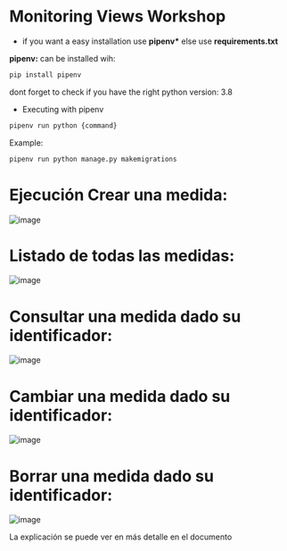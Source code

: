 # Monitoring Views Workshop

* if you want a easy installation use **pipenv\*** else use **requirements.txt**

**pipenv:** can be installed wih:

```bash
pip install pipenv
```

dont forget to check if you have the right python version: 3.8

* Executing with pipenv 
```bash
pipenv run python {command}
```
Example:
```bash
pipenv run python manage.py makemigrations 
```

# Ejecución Crear una medida:
![image](https://user-images.githubusercontent.com/78177442/218339448-9d54efb7-b162-4131-b6e4-22436b4de2ae.png)
# Listado de todas las medidas:
![image](https://user-images.githubusercontent.com/78177442/218339513-61b2caf6-6fa5-4bbb-9269-54ffb46929cd.png)
# Consultar una medida dado su identificador: 
![image](https://user-images.githubusercontent.com/78177442/218339555-8136b6bc-c52d-4b88-afcd-654383bcc935.png)
# Cambiar una medida dado su identificador: 
![image](https://user-images.githubusercontent.com/78177442/218339583-c07eeed9-be88-425f-bf9a-5306972b507b.png)
# Borrar una medida dado su identificador: 
![image](https://user-images.githubusercontent.com/78177442/218339638-7d53896c-ef71-4aeb-be2b-6533f34b7a35.png)

La explicación se puede ver en más detalle en el documento
